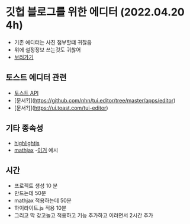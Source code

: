 # 깃헙 블로그를 위한 에디터 (2022.04.20 4h)
- 기존 에디터는 사진 첨부할떄 귀찮음
- 위에 설정정보 쓰는것도 귀찮어
- [보러가기](https://esctabcapslock.github.io/editer_for_my_github_blog/asset/index.html)

## 토스트 에디터 관련
- [토스트 API](https://shanepark.tistory.com/126)
- [문서?]](https://github.com/nhn/tui.editor/tree/master/apps/editor)
- [문서?]](https://ui.toast.com/tui-editor)

## 기타 종속성
- [highlightjs](https://highlightjs.org/)
- [mathjax](https://www.mathjax.org/)
    -[이거](https://gist.github.com/alecjacobson/c00f827e10140a1721c8420046696a62) 예시

## 시간
- 프로젝트 생성 10 분
- 만드는데 50분
- mathjax 적용하는데 50분
- 하이라이트.js 적용 10분
- 그리고 막 갖고놀고 적용하고 기능 추가하고 이러면서 2시간 추가